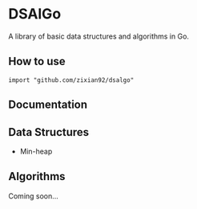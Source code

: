 # DSAlGo

A library of basic data structures and algorithms in Go.

## How to use
`import "github.com/zixian92/dsalgo"`

## Documentation

## Data Structures
* Min-heap

## Algorithms
Coming soon...
